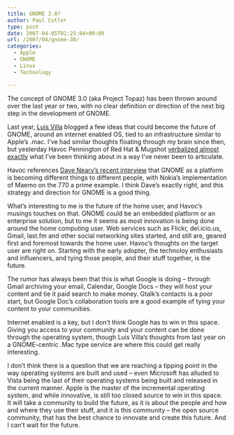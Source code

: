 ```yaml
---
title: GNOME 3.0?
author: Paul Cutler
type: post
date: 2007-04-05T01:25:04+00:00
url: /2007/04/gnome-30/
categories:
  - Apple
  - GNOME
  - Linux
  - Technology

---
```

The concept of GNOME 3.0 (aka Project Topaz) has been thrown around over the last year or two, with no clear definition or direction of the next big step in the development of GNOME.

Last year, [Luis Villa][1] blogged a few ideas that could become the future of GNOME, around an internet enabled OS, tied to an infrastructure similar to Apple&#8217;s .mac. I&#8217;ve had similar thoughts floating through my brain since then, but yesterday Havoc Pennington of Red Hat & Mugshot [verbalized almost exactly][2] what I&#8217;ve been thinking about in a way I&#8217;ve never been to articulate.

Havoc references [Dave Neary&#8217;s recent interview][3] that GNOME as a platform is becoming different things to different people, with Nokia&#8217;s implementation of Maemo on the 770 a prime example. I think Dave&#8217;s exactly right, and this strategy and direction for GNOME is a good thing.

What&#8217;s interesting to me is the future of the home user, and Havoc&#8217;s musings touches on that. GNOME could be an embedded platform or an enterprise solution, but to me it seems as most innovation is being done around the home computing user. Web services such as Flickr, del.icio.us, Gmail, last.fm and other social networking sites started, and still are, geared first and foremost towards the home user. Havoc&#8217;s thoughts on the target user are right on. Starting with the early adopter, the technoloy enthusiasts and influencers, and tying those people, and their stuff together, is the future.

The rumor has always been that this is what Google is doing &#8211; through Gmail archiving your email, Calendar, Google Docs &#8211; they will host your content and tie it paid search to make money. Gtalk&#8217;s contacts is a poor start, but Google Doc&#8217;s collaboration tools are a good example of tying your content to your communities.

Internet enabled is a key, but I don&#8217;t think Google has to win in this space. Giving you access to your community and your content can be done through the operating system, though Luis Villa&#8217;s thoughts from last year on a GNOME-centric .Mac type service are where this could get really interesting.

I don&#8217;t think there is a question that we are reaching a tipping point in the way operating systems are built and used &#8211; even Microsoft has alluded to Vista being the last of their operating systems being built and released in the current manner. Apple is the master of the incremental operating system, and while innovative, is still too closed source to win in this space. It will take a community to build the future, as it is about the people and how and where they use their stuff, and it is this community &#8211; the open source community, that has the best chance to innovate and create this future. And I can&#8217;t wait for the future.

 [1]: http://tieguy.org/blog/
 [2]: http://log.ometer.com/2007-04.html#3
 [3]: http://www.linux.com/article.pl?sid=07/03/26/1323213